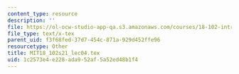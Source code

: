 ```yaml
---
content_type: resource
description: ''
file: https://ol-ocw-studio-app-qa.s3.amazonaws.com/courses/18-102-introduction-to-functional-analysis-spring-2021/1c2573e4e228ada952af5a52ed48b1f4_MIT18_102s21_lec04.tex
file_type: text/x-tex
parent_uid: f3f68fed-37d7-454c-871a-929d452ffe96
resourcetype: Other
title: MIT18_102s21_lec04.tex
uid: 1c2573e4-e228-ada9-52af-5a52ed48b1f4
---
```

